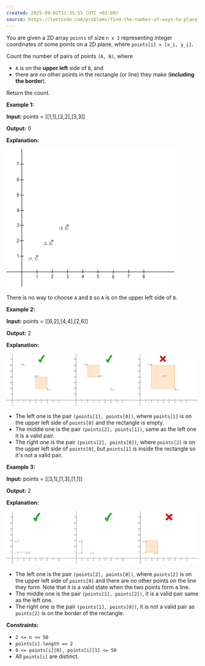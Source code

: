 ```yaml
---
created: 2025-09-02T11:35:55 (UTC +03:00)
source: https://leetcode.com/problems/find-the-number-of-ways-to-place-people-i/description/?envType=daily-question&envId=2025-09-02
---
```

You are given a 2D array `points` of size `n x 2` representing integer coordinates of some points on a 2D plane, where `points[i] = [x_i, y_i]`.

Count the number of pairs of points `(A, B)`, where

-   `A` is on the **upper left** side of `B`, and
-   there are no other points in the rectangle (or line) they make (**including the border**).

Return the count.


**Example 1:**

**Input:** points = \[\[1,1\],\[2,2\],\[3,3\]\]

**Output:** 0

**Explanation:**

![alt text](image.png)

There is no way to choose `A` and `B` so `A` is on the upper left side of `B`.


**Example 2:**

**Input:** points = \[\[6,2\],\[4,4\],\[2,6\]\]

**Output:** 2

**Explanation:**

![alt text](image-1.png)

-   The left one is the pair `(points[1], points[0])`, where `points[1]` is on the upper left side of `points[0]` and the rectangle is empty.
-   The middle one is the pair `(points[2], points[1])`, same as the left one it is a valid pair.
-   The right one is the pair `(points[2], points[0])`, where `points[2]` is on the upper left side of `points[0]`, but `points[1]` is inside the rectangle so it's not a valid pair.


**Example 3:**

**Input:** points = \[\[3,1\],\[1,3\],\[1,1\]\]

**Output:** 2

**Explanation:**

![alt text](image-2.png)

-   The left one is the pair `(points[2], points[0])`, where `points[2]` is on the upper left side of `points[0]` and there are no other points on the line they form. Note that it is a valid state when the two points form a line.
-   The middle one is the pair `(points[1], points[2])`, it is a valid pair same as the left one.
-   The right one is the pair `(points[1], points[0])`, it is not a valid pair as `points[2]` is on the border of the rectangle.


**Constraints:**

-   `2 <= n <= 50`
-   `points[i].length == 2`
-   `0 <= points[i][0], points[i][1] <= 50`
-   All `points[i]` are distinct.
